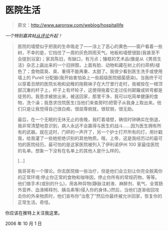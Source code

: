 # 医院生活

> 原文：<http://www.aaronsw.com/weblog/hospitallife>

*一个特别嘉宾帖[从评论](http://www.aaronsw.com/weblog/femhosp#c6)升起！*

> 医院的墙壁似乎把我的生命吸走了——涂上了恶心的黄色——窗户看着一些树，不幸的是，它挡住了一周的灰色阴雨天气。地板和墙壁很脏(我甚至不会提到浴室)；家具陈旧，有缺口，有污点；镶框的艺术品(像是从《男孩生活》杂志上画出来的一个旧拼图，上面有脸、动物和藏在树上的扫帚柄)褪色了；食物腐臭、臭、重得不能再重、太甜了。我很少看到医生洗手或使用墙上的 Purell 分配器(我开始害怕染上一些超级医院细菌感染)。当我终于可以穿着丑陋的医院长袍和幼稚的拖鞋袜子在大厅里行走时，我被拴在一根顶部沉重的杆子上，杆子上有坏轮子，这使得拖着它走过任何颠簸或转弯都是徒劳的。我恳求被放出来，被送回家，那里干净，我可以吃简单健康的食物，洗个澡；我恳求住院医生(当他们来查房时)把管子从我身上取出来。他们只是让我觉得自己很白痴，很屈尊俯就，很软弱，很无助。
> 
> 最后，在一个无眠的无休无止的夜晚，我盯着墙壁，确信时钟确实在倒退，我非常清楚地意识到，病人永远不会赢得与医生的战斗……因为医生拥有所有的武器。就在这时，门砰的一声开了，另一个护士打开所有的灯，用针戳我，给我灌了一些她拒绝识别的其他物质。哦，上帝，这是我经历过的最可怕的医院经历。最可怕的是这家医院被列入了伊利诺伊州 100 家最佳医院的名单。想象一下没有在名单上的其他人是什么样的。
> 
> […]
> 
> 我哥哥有一个理论。你去医院做一些治疗，但是他们会立刻让你完全脱离你的正常环境:停止你正常的食物和咖啡因，停止你所有的常规药物，等等。他们做手术(或别的什么)，用各种异物(静脉注射液、麻醉剂、氧气、全胃肠外营养、血液稀释剂、胰岛素等)侵入你的身体。)然后，当他们逐渐收回攻击你的外来物质时，他们宣布你“治愈了”然后你最终被允许回家，恢复你的正常生活。奇怪。

你应该在推特上关注我这里。

2006 年 10 月 1 日